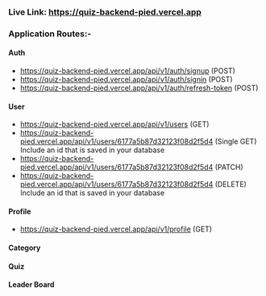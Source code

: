 ### Live Link: https://quiz-backend-pied.vercel.app

### Application Routes:-

#### Auth

- https://quiz-backend-pied.vercel.app/api/v1/auth/signup (POST)
- https://quiz-backend-pied.vercel.app/api/v1/auth/signin (POST)
- https://quiz-backend-pied.vercel.app/api/v1/auth/refresh-token (POST)

#### User

- https://quiz-backend-pied.vercel.app/api/v1/users (GET)
- https://quiz-backend-pied.vercel.app/api/v1/users/6177a5b87d32123f08d2f5d4 (Single GET) Include an id that is saved in your database
- https://quiz-backend-pied.vercel.app/api/v1/users/6177a5b87d32123f08d2f5d4 (PATCH)
- https://quiz-backend-pied.vercel.app/api/v1/users/6177a5b87d32123f08d2f5d4 (DELETE) Include an id that is saved in your database

#### Profile

- https://quiz-backend-pied.vercel.app/api/v1/profile (GET)

#### Category

#### Quiz

#### Leader Board